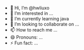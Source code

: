 - 👋 Hi, I’m @hwliuxo
- 👀 I’m interested in ...
- 🌱 I’m currently learning java
- 💞️ I’m looking to collaborate on ...
- 📫 How to reach me ...
- 😄 Pronouns: ...
- ⚡ Fun fact: ...

<!---
hwliuxo/hwliuxo is a ✨ special ✨ repository because its `README.md` (this file) appears on your GitHub profile.
You can click the Preview link to take a look at your changes.
--->
